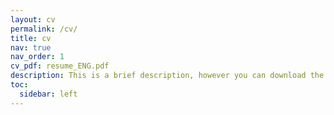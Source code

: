 ```yaml
---
layout: cv
permalink: /cv/
title: cv
nav: true
nav_order: 1
cv_pdf: resume_ENG.pdf
description: This is a brief description, however you can download the pdf of the full CV via the button in the upper right corners.
toc:
  sidebar: left
---
```

